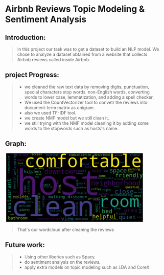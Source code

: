 # Airbnb Reviews Topic Modeling & Sentiment Analysis

## Introduction:

> In this project our task was to get a dataset to build an NLP model. We chose to analyze a dataset obtained from a website that collects Airbnb reviews called inside Airbnb.

## project Progress:

> - we cleaned the raw text data by removing digits, punctuation, special characters stop words, non-English words, converting words to lower case, lemmatization, and adding a spell checker.
> - We used the CountVectorizer tool to convetr the reviews into document-term matrix as unigram.
> - also we used TF-IDF tool.
> - we create NMF model but we still clean it.
> - we still trying with the NMF model cleaning it by adding some words to the stopwords such as hosts's name.



## Graph:

<img width="450" alt="MVP" src="https://github.com/AbdulelahMaj/Airbnb_Reviews_NLP/blob/main/MVP.png">

> That's our wordcloud after cleaning the reviews 

## Future work:

>- Using other liberies such as Spacy.
>- do sentiment analysis on the reviews.
>- apply extra models on topic modeling such as LDA and CoreX.

